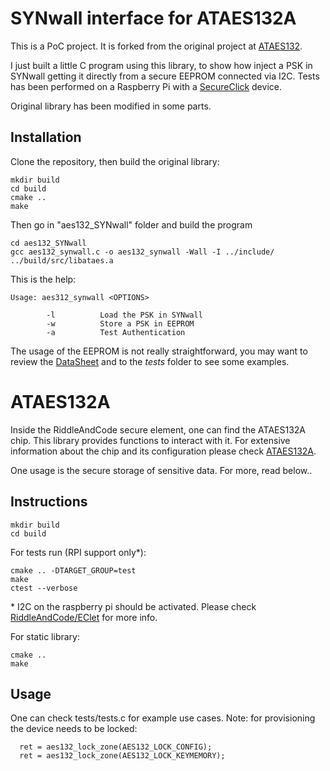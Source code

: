 
# SYNwall interface for ATAES132A

This is a PoC project. It is forked from the original project at [ATAES132](https://github.com/RiddleAndCode/ATAES132). 

I just built a little C program using this library, to show how inject a PSK in SYNwall getting it directly from a secure EEPROM connected via I2C. Tests has been performed on a Raspberry Pi with a [SecureClick](https://www.mikroe.com/secure-click) device.

Original library has been modified in some parts.

Installation
---

Clone the repository, then build the original library:

```
mkdir build 
cd build
cmake ..
make
```

Then go in "aes132_SYNwall" folder and build the program

```
cd aes132_SYNwall
gcc aes132_synwall.c -o aes132_synwall -Wall -I ../include/ ../build/src/libataes.a
```

This is the help:

```
Usage: aes312_synwall <OPTIONS>

        -l          Load the PSK in SYNwall
        -w          Store a PSK in EEPROM
        -a          Test Authentication
```

The usage of the EEPROM is not really straightforward, you may want to review the [DataSheet](http://ww1.microchip.com/downloads/en/devicedoc/Atmel-8760-CryptoAuth-ATAES132-Datasheet.pdf) and to the *tests* folder to see some examples.

# ATAES132A
Inside the RiddleAndCode secure element, one can find the ATAES132A chip. This library provides functions to interact with it. For extensive information about the chip and its configuration please check [ATAES132A](http://ww1.microchip.com/downloads/en/DeviceDoc/ATAES132A-Data-Sheet-40002023A.pdf).

One usage is the secure storage of sensitive data. For more, read below..

Instructions
---

```
mkdir build 
cd build
```

For tests run (RPI support only*):
```
cmake .. -DTARGET_GROUP=test
make
ctest --verbose
```
\* I2C on the raspberry pi should be activated. Please check [RiddleAndCode/EClet](https://github.com/RiddleAndCode/EClet) for more info.

For static library:
```
cmake .. 
make
```


Usage
---
One can check tests/tests.c for example use cases. Note: for provisioning the device needs to be locked:

```
  ret = aes132_lock_zone(AES132_LOCK_CONFIG);
  ret = aes132_lock_zone(AES132_LOCK_KEYMEMORY);
```
